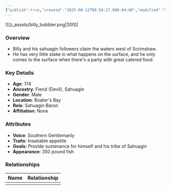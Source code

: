 ```yaml
---
{"publish":true,"created":"2025-08-12T08:58:27.000-04:00","modified":"2025-10-03T09:49:32.050-04:00","published":"2025-10-03T09:49:32.050-04:00","cssclasses":"","Age":"174","Ancestry":"Fiend (Devil), Sahuagin","Gender":"Male","Location":["Boater's Bay"],"Role":["Sahuagin Baron"],"Affiliation":["None"],"Appearances":["[[24 The Hellnight Soirée]]"]}
---
```



![[z_assets/billy_bubbler.png|300]]

### Overview
- Billy and his sahuagin followers claim the waters west of Scrimshaw.
- He has very little stake in what happens on the surface, and he only comes to the surface when there's a party with great catered food.

### Key Details
- **Age**: 174
- **Ancestry**: Fiend (Devil), Sahuagin
- **Gender**: Male
- **Location**: Boater's Bay
- **Role**: Sahuagin Baron
- **Affiliation:** None

### Attributes
- **Voice**: Southern Gentlemanly
- **Traits**: Insatiable appetite
- **Goals:** Provide sustenance for himself and his tribe of Sahuagin
- **Appearance**: 350 pound fish

### Relationships

| Name | Relationship |
| ---- | ------------ |
|      |              |

